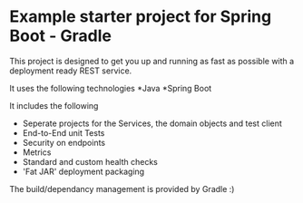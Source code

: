 # Example starter project for Spring Boot - Gradle

This project is designed to get you up and running as fast as possible with a deployment ready
REST service.

It uses the following technologies
*Java
*Spring Boot

It includes the following
 * Seperate projects for the Services, the domain objects and test client
 * End-to-End unit Tests
 * Security on endpoints
 * Metrics
 * Standard and custom health checks
 * 'Fat JAR' deployment packaging

The build/dependancy management is provided by Gradle :)